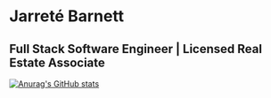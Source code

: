 # Jarreté Barnett
## Full Stack Software Engineer | Licensed Real Estate Associate
[![Anurag's GitHub stats](https://github-readme-stats.vercel.app/api?username=jarretebarnett)](https://github.com/anuraghazra/github-readme-stats)
